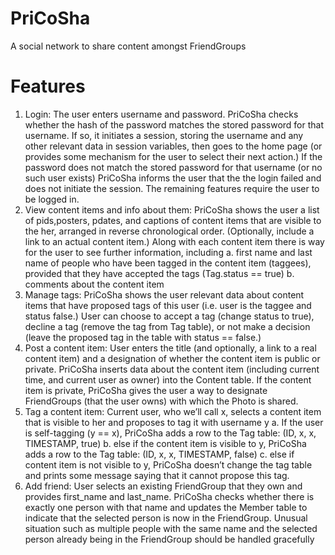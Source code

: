 # PriCoSha
A social network to share content amongst FriendGroups

# Features
1. Login:​ The user enters username and password. PriCoSha checks whether the hash of
the password matches the stored password for that username. If so, it initiates a
session, storing the username and any other relevant data in session variables, then
goes to the home page (or provides some mechanism for the user to select their next
action.) If the password does not match the stored password for that username (or no
such user exists) PriCoSha informs the user that the the login failed and does not initiate
the session. The remaining features require the user to be logged in.
2. View​ ​content​ ​items​ ​and​ ​info​ ​about​ ​them:​ PriCoSha shows the user a list of
pids,posters, pdates, and captions of content items that are visible to the her, arranged
in reverse chronological order. (Optionally, include a link to an actual content item.)
Along with each content item there is way for the user to see further information,
including
a. first name and last name of people who have been tagged in the content item
(taggees), provided that they have accepted the tags (Tag.status == true)
b. comments about the content item
3. Manage​ ​tags:​ ​PriCoSha shows the user relevant data about content items that have
proposed tags of this user (i.e. user is the taggee and status false.) User can choose to
accept a tag (change status to true), decline a tag (remove the tag from Tag table), or
not make a decision (leave the proposed tag in the table with status == false.)
4. Post​ ​a​ ​content​ ​item:​ User enters the title (and optionally, a link to a real content item)
and a designation of whether the content item is public or private. PriCoSha inserts data
about the content item (including current time, and current user as owner) into the
Content table. If the content item is private, PriCoSha gives the user a way to designate
FriendGroups (that the user owns) with which the Photo is shared.
5. Tag​ ​a​ ​content​ ​item:​ Current user, who we’ll call x, selects a content item that is visible
to her and proposes to tag it with username y
a. If the user is self-tagging (y == x), PriCoSha adds a row to the Tag table:
(ID, x, x, TIMESTAMP, true)
b. else if the content item is visible to y, PriCoSha adds a row to the Tag table:
(ID, x, x, TIMESTAMP, false)
c. else if content item is not visible to y, PriCoSha doesn’t change the tag table and
prints some message saying that it cannot propose this tag.
6. Add​ ​friend:​ ​User selects an existing FriendGroup that they own and provides first_name
and last_name. PriCoSha checks whether there is exactly one person with that name
and updates the Member table to indicate that the selected person is now in the
FriendGroup. Unusual situation such as multiple people with the same name and the
selected person already being in the FriendGroup should be handled gracefully